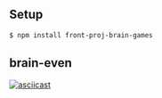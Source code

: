 ## Setup 

```sh
$ npm install front-proj-brain-games
```

## brain-even

[![asciicast](https://asciinema.org/a/6hB3Pr6rCxNOz6jE0J9ysMMsv.svg)](https://asciinema.org/a/6hB3Pr6rCxNOz6jE0J9ysMMsv)

